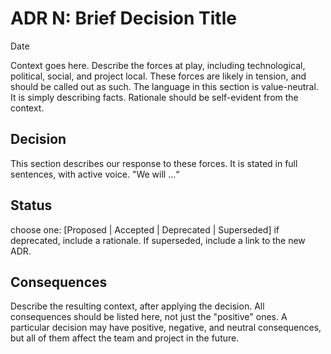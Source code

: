 ﻿# ADR N: Brief Decision Title

Date

Context goes here. Describe the forces at play, including technological, political, social, and project local. 
These forces are likely in tension, and should be called out as such. The language in this section is value-neutral. 
It is simply describing facts. Rationale should be self-evident from the context.

## Decision

This section describes our response to these forces. It is stated in full sentences, with active voice. "We will ...“

## Status

choose one: [Proposed | Accepted | Deprecated | Superseded]
if deprecated, include a rationale. If superseded, include a link to the new ADR.

## Consequences

Describe the resulting context, after applying the decision. All consequences should be listed here, not just the "positive" ones. 
A particular decision may have positive, negative, and neutral consequences, but all of them affect the team and project in the future.